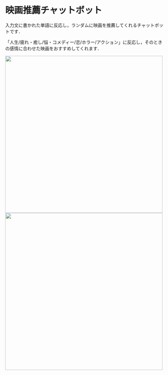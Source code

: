 # 映画推薦チャットボット

入力文に書かれた単語に反応し，ランダムに映画を推薦してくれるチャットボットです．

「人生/疲れ・癒し/悩・コメディー/恋/ホラー/アクション」に反応し，そのときの感情に合わせた映画をおすすめしてくれます．


<img src="https://user-images.githubusercontent.com/77134979/235567190-561a896e-1995-42f2-976d-422e36e18725.png" width=500>
<img src="https://user-images.githubusercontent.com/77134979/235567201-fea02e53-1b5a-4fd0-aba0-b85caf2d5661.png" width=500>
